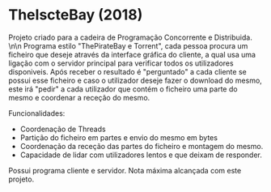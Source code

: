 # TheIscteBay (2018)

Projeto criado para a cadeira de Programação Concorrente e Distribuida. \n\n
Programa estilo "ThePirateBay e Torrent", cada pessoa procura um ficheiro que deseje através da interface gráfica do cliente, a qual usa uma ligação com o servidor principal para verificar todos os utilizadores disponiveis. Após receber o resultado é "perguntado" a cada cliente se possui esse ficheiro e caso o utilizador deseje fazer o download do mesmo, este irá "pedir" a cada utilizador que contém o ficheiro uma parte do mesmo e coordenar a receção do mesmo.

Funcionalidades:
* Coordenação de Threads
* Partição do ficheiro em partes e envio do mesmo em bytes
* Coordenação da receção das partes do ficheiro e montagem do mesmo.
* Capacidade de lidar com utilizadores lentos e que deixam de responder.

Possui programa cliente e servidor. 
Nota máxima alcançada com este projeto.
